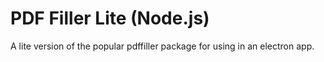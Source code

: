 PDF Filler Lite (Node.js)
======
A lite version of the popular pdffiller package for using in an electron app.
